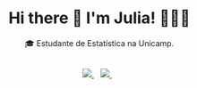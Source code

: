 <h1 align='center'>
  Hi there 👋 I'm Julia! 👩🏻‍💻
</h1>

<div align='center'>
🎓 Estudante de Estatística na Unicamp. <br/>
</div> <br/>

<p align='center'>
  <a href="https://www.linkedin.com/in/juliafolgueral/">
    <img src="https://img.shields.io/badge/linkedin-%230077B5.svg?&style=for-the-badge&logo=linkedin&logoColor=white"/>
  </a>&nbsp;&nbsp;  
   <a href ="mailto: julia.folgueral@gmail.com">
     <img src="https://img.shields.io/badge/-Gmail-%23333?style=for-the-badge&logo=gmail&logoColor=white">
  </a>&nbsp;&nbsp;
</p>

 
